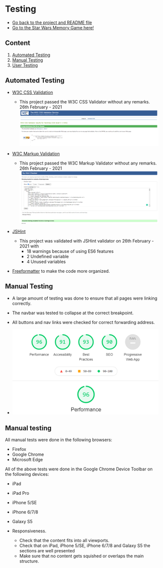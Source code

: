 # Testing
- [Go back to the project and README file](https://github.com/rlopezba1/MilestoneProject2#User-Stories)
- [Go to the Star Wars Memory Game here!](https://rlopezba1.github.io/MilestoneProject2/)

## Content
1. [Automated Testing](#automated-testing)
2. [Manual Testing](#manual-testing)
3. [User Testing](#user-testing)

## Automated Testing

- [W3C CSS Validation](https://jigsaw.w3.org/css-validator/)
    - This project passed the W3C CSS Validator without any remarks. 26th February - 2021
    ![CSS Validation Result](./assets/documentation/testing/cssValidator.png)

- [W3C Markup Validation](https://validator.w3.org/)
    - This project passed the W3C Markup Validator without any remarks. 26th February - 2021
     ![HTML Validation Result](./assets/documentation/testing/validatorHtml.png)

- [JSHint](https://jshint.com/)
    - This project was validated with JSHint validator on 26th February - 2021 with
        - 18 warnings because of using ES6 features
        - 2 Undefined variable
        - 4 Unused variables
- [Freeformatter](https://www.freeformatter.com/) to make the code more organized.

## Manual Testing 
- A large amount of testing was done to ensure that all pages were linking correctly.
- The navbar was tested to collapse at the correct breakpoint.
- All buttons and nav links were checked for correct forwarding address.

- ![website performance](./assets/documentation/testing/performance.png)

## Manual testing
All manual tests were done in the following browsers:
- Firefox
- Google Chrome
- Microsoft Edge

All of the above tests were done in the Google Chrome Device Toolbar on the following devices:

- iPad
- iPad Pro
- iPhone 5/SE
- iPhone 6/7/8
- Galaxy S5

- Responsiveness.
    - Check that the content fits into all viewports.
    - Check that on iPad, iPhone 5/SE, iPhone 6/7/8 and Galaxy S5 the sections are well presented
    - Make sure that no content gets squished or overlaps the main structure.
